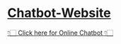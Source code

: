 # [Chatbot-Website](https://ubsxtemg.github.io/Chatbot-Website/)
[👇🏻 Click here for Online Chatbot 👇🏻](https://ubsxtemg.github.io/Chatbot-Website/)
